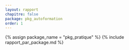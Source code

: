```yaml
---
layout: rapport
chapitre: false
package: pkg_autoformation
order: 1
---
```


{% assign package_name = "pkg_pratique" %}
{% include rapport_par_package.md %}
